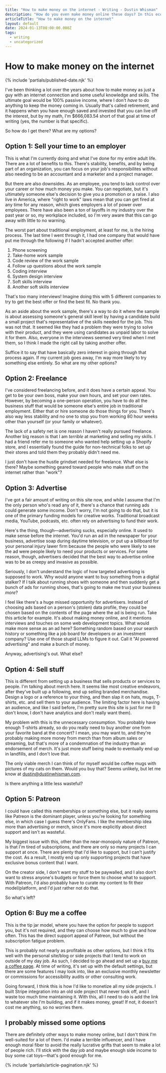 ```yaml
---
title: "How to make money on the internet - Writing - Dustin Whisman"
description: "How do you even make money online these days? In this economy?!"
articleTitle: "How to make money on the internet"
layout: default
date: 2024-01-13T00:00:00.000Z
tags:
  - writing
  - uncategorized
---
```


# How to make money on the internet

{% include 'partials/published-date.njk' %}

I've been thinking a lot over the years about how to make money as just a guy with an internet connection and some useful knowledge and skills. The ultimate goal would be 100% passive income, where I don't _have_ to do anything to keep the money coming in. Usually that's called retirement, and it happens when you have enough saved and invested that you can live off the interest, but by my math, I'm $666,083.54 short of that goal at time of writing (yes, the number is that specific).

So how do I get there? What are my options?

## Option 1: Sell your time to an employer

This is what I'm currently doing and what I've done for my entire adult life. There are a lot of benefits to this. There's stability, benefits, and by being part of an organization, you can focus on your job's responsibilites without also needing to be an accountant and a marketer and a project manager.

But there are also downsides. As an employee, you tend to lack control over your career or how much money you make. You can negotiate, but it's ultimately someone else's decision to give you a promotion or a raise. I also live in America, where "right to work" laws mean that you can get fired at any time for any reason, which gives employers a lot of power over employees. There have also been a ton of layoffs in my industry over the past year or so, my workplace included, so I'm very aware that this can go away with little to no warning.

The worst part about traditional employment, at least for me, is the hiring process. The last time I went through it, I had one company that would have put me through the following if I hadn't accepted another offer:

1. Phone screening
1. Take-home work sample
1. Code review of the work sample
1. Follow up questions about the work sample
1. Coding interview
1. System design interview
1. Soft skills interview
1. Another soft skills interview

That's too many interviews! Imagine doing this with 5 different companies to try to get the best offer or find the best fit. No thank you.

As an aside about the work sample, there's a way to do it where the sample is about assessing someone's general skill level by having a candidate build a small project that's representative of the skills needed for the job. This was not that. It seemed like they had a problem they were trying to solve with their product, and they were using candidates as unpaid labor to solve it for them. Also, everyone in the interviews seemed very tired when I met them, so I think I made the right call by taking another offer.

Suffice it to say that have basically zero interest in going through that process again. If my current job goes away, I'm way more likely to try something else entirely. So what are my other options?

## Option 2: Freelance

I've considered freelancing before, and it does have a certain appeal. You get to be your own boss, make your own hours, and set your own rates. However, by becoming a one-person operation, you have to do all the business stuff that would be someone else's entire job in traditional employment. Either that or hire someone do those things for you. There's also way less stability and no one to stop you from working 80 hour weeks other than yourself (or your family or whatever).

The lack of a safety net is one reason I haven't really pursued freelance. Another big reason is that I am _terrible_ at marketing and selling my skills. I had a friend refer me to someone who wanted help setting up a Shopify store, and I essentially found the guide for non-technical folks to set up their stores and told them they probably didn't need me.

I just don't have the hustle grindset needed for freelance. What else is there? Maybe something geared toward people who make stuff on the internet rather than "work"?

## Option 3: Advertise

I've got a fair amount of writing on this site now, and while I assume that I'm the only person who's read any of it, there's a chance that running ads could generate some income. Don't worry, I'm not going to do that, but it is one of the primary funding models for creative works. Traditional broadcast media, YouTube, podcasts, etc. often rely on advertising to fund their work.

Here's the thing, though—advertising sucks, especially online. It used to make sense before the internet. You'd run an ad in the newspaper for your business, advertise soap during daytime television, or put up a billboard for your personal injury lawer firm because the people who were likely to see the ad were people likely to need your products or services. For some reason, though, advertisers decided that the best way to advertise online was to be as creepy and invasive as possible.

Seriously, I don't understand the logic of how targeted advertising is supposed to work. Why would anyone want to buy something from a digital stalker? If I talk about running shoes with someone and then suddenly get a bunch of ads for running shoes, that's going to make me trust your business _more_?

I feel like there's a huge missed opportunity for advertisers. Instead of choosing ads based on a person's (stolen) data profile, they could be chosen based on the contents of the page where the ad is being run. Take this article for example. It's about making money online, and it mentions interviews and touches on some web development topics. What would make more sense as an ad here? Something random based on your search history or something like a job board for developers or an investment company? Use one of those stupid LLMs to figure it out. Call it "AI powered advertising" and make a bunch of money.

Anyway, advertising's out. What else?

## Option 4: Sell stuff

This is different from setting up a business that sells products or services to people. I'm talking about merch here. It seems like most creative endeavors, after they've built up a following, end up selling branded merchandise. Design a logo or a reference to your thing, and then slap it on hats, mugs, T-shirts, etc. and sell them to your audience. The limiting factor here is having an audience, and like I said before, I'm pretty sure this site is just for me (I don't know, I don't have analytics and don't really want them).

My problem with this is the unnecessary consumption. You probably have enough T-shirts already, so do you really need to buy another one from your favorite band at the concert? I mean, you may want to, and they're probably making more money from merch than from album sales or streaming, but that's more of a condemnation of the industry than an endorsement of merch. It's just more stuff being made to eventually end up in landfills, and I don't love that.

The only viable merch I can think of for myself would be coffee mugs with pictures of my cats on them. Would you buy that? Seems unlikely, but let me know at [dustin@dustinwhisman.com](mailto:dustin@dustinwhisman.com).

Is there anything a little less wasteful?

## Option 5: Patreon

I could have called this memberships or something else, but it really seems like Patreon is the dominant player, unless you're looking for something else, in which case I guess there's OnlyFans. I like the membership idea more than advertising or merch, since it's more explicitly about direct support and isn't as wasteful.

My biggest issue with this, other than the near-monopoly nature of Patreon, is that I'm tired of subscriptions, and there are only so many projects I can support at once. There are plenty that I'd like to support, but I can't justify the cost. As a result, I mostly end up only supporting projects that have exclusive bonus content that I want.

On the creator side, I don't want my stuff to be paywalled, and I also don't want to stress anyone's budgets or force them to choose what to support. With Patreon, I'd also probably have to curate my content to fit their model/platform, and I'd just rather not do that.

So what's left?

## Option 6: Buy me a coffee

This is the tip jar model, where you have the option for people to support you, but it's not required, and they can choose how much to give and how often. This has the direct support appeal of Patreon, but without the subscription fatigue problem.

This is probably not nearly as profitable as other options, but I think it fits well with the personal site/blog or side projects that I tend to work on outside of my day job. As such, I decided to go ahead and set up a [buy me a coffee page](https://www.buymeacoffee.com/dustinwhisman). At time of writing, it's set up with the default settings, but there are some features I may look into, like an exclusive monthly newsletter or commissions for accessibility audits or other consulting work.

Going forward, I think this is how I'd like to monetize all my side projects. I built Stripe integration into an old side project that never took off, and I waste too much time maintaining it. With this, all I need to do is add the link to whatever site I'm building, and if it makes money, great! If not, it doesn't cost me anything, so no worries there.

## I probably missed some options

There are definitely other ways to make money online, but I don't think I'm well-suited for a lot of them. I'd make a terrible influencer, and I have enough moral fiber to avoid the really lucrative grifts that seem to make a lot of people rich. I'll stick with the day job and maybe enough side income to buy some cat toys—that's good enough for me.

{% include 'partials/article-pagination.njk' %}
